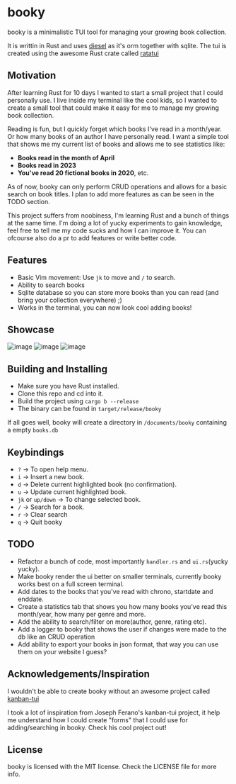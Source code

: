 # booky
booky is a minimalistic TUI tool for managing your growing book collection.

It is writtin in Rust and uses [diesel](https://diesel.rs/) as it's orm together with sqlite. The tui is created using the awesome Rust crate called [ratatui](https://crates.io/crates/ratatui)

## Motivation
After learning Rust for 10 days I wanted to start a small project that I could personally use. I live inside my terminal like the cool kids, so I wanted to create a small tool that could make it easy for me to manage my growing book collection.

Reading is fun, but I quickly forget which books I've read in a month/year. Or how many books of an author I have personally read. I want a simple tool that shows me my current list of books and allows me to see statistics like:

- **Books read in the month of April**
- **Books read in 2023**
- **You've read 20 fictional books in 2020**, etc.

As of now, booky can only perform CRUD operations and allows for a basic search on book titles. I plan to add more features as can be seen in the TODO section.

This project suffers from noobiness, I'm learning Rust and a bunch of things at the same time. I'm doing a lot of yucky experiments to gain knowledge, feel free to tell me my code sucks and how I can improve it. You can ofcourse also do a pr to add features or write better code.

## Features
- Basic Vim movement: Use `jk` to move and `/` to search.
- Ability to search books
- Sqlite database so you can store more books than you can read (and bring your collection everywhere) ;)
- Works in the terminal, you can now look cool adding books!
  
## Showcase
![image](https://github.com/Ay-can/booky/assets/61593654/98beb723-3757-4bf2-9459-c3ffec139e5b)
![image](https://github.com/Ay-can/booky/assets/61593654/b92287cf-7601-48a6-8da7-2a68dee7904a)
![image](https://github.com/Ay-can/booky/assets/61593654/0147bb38-e1c0-44c3-9dae-026c8b04121e)


## Building and Installing
- Make sure you have Rust installed.
- Clone this repo and cd into it.
- Build the project using `cargo b --release`
- The binary can be found in `target/release/booky`

If all goes well, booky will create a directory in `/documents/booky` containing a empty `books.db`

## Keybindings
- `?` -> To open help menu.
- `i` -> Insert a new book.
- `d` -> Delete current highlighted book (no confirmation).
- `u` -> Update current highlighted book.
- `jk` or `up/down` -> To change selected book.
- `/` -> Search for a book.
- `r` -> Clear search
- `q` -> Quit booky
  
## TODO
- Refactor a bunch of code, most importantly `handler.rs` and `ui.rs`(yucky yucky).
- Make booky render the ui better on smaller terminals, currently booky works best on a full screen terminal.
- Add dates to the books that you've read with chrono, startdate and enddate.
- Create a statistics tab that shows you how many books you've read this month/year, how many per genre and more.
- Add the ability to search/filter on more(author, genre, rating etc).
- Add a logger to booky that shows the user if changes were made to the db like an CRUD operation
- Add ability to export your books in json format, that way you can use them on your website I guess?

## Acknowledgements/Inspiration
I wouldn't be able to create booky without an awesome project called [kanban-tui](https://github.com/JosephFerano/kanban-tui)

I took a lot of inspiration from Joseph Ferano's kanban-tui project, it help me understand how I could create "forms" that I could use for adding/searching in booky. Check his cool project out!

## License
booky is licensed with the MIT license. Check the LICENSE file for more info.




